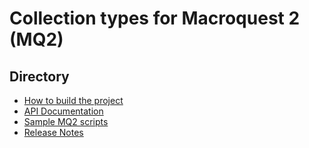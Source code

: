Collection types for Macroquest 2 (MQ2)
=======================================

## Directory

* [How to build the project](https://github.com/TypePun/MQ2Collections/blob/master/docs/BUILD-NOTES.md)
* [API Documentation](https://github.com/TypePun/MQ2Collections/wiki)
* [Sample MQ2 scripts](https://github.com/TypePun/MQ2Collections/tree/master/macros)
* [Release Notes](https://github.com/TypePun/MQ2Collections/blob/master/docs/RELEASE-NOTES.md)




